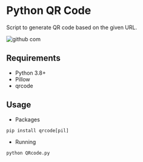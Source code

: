 # Python QR Code
Script to generate QR code based on the given URL.

![github com](https://user-images.githubusercontent.com/44529498/113623772-0a69a300-9674-11eb-8fca-329b79a5f84b.png)

## Requirements
 * Python 3.8+
 * Pillow
 * qrcode

## Usage
 * Packages
 ```
 pip install qrcode[pil]
 ```
 * Running
 ```
 python QRcode.py
 ```

